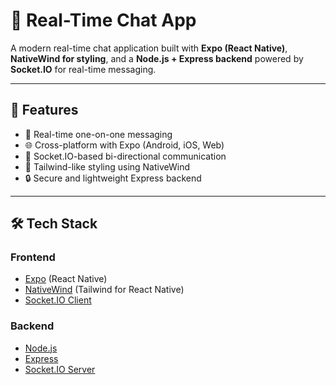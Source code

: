 # 💬 Real-Time Chat App

A modern real-time chat application built with **Expo (React Native)**, **NativeWind for styling**, and a **Node.js + Express backend** powered by **Socket.IO** for real-time messaging.

---

## 🚀 Features

- 📱 Real-time one-on-one messaging
- 🌐 Cross-platform with Expo (Android, iOS, Web)
- 💬 Socket.IO-based bi-directional communication
- 🎨 Tailwind-like styling using NativeWind
- 🔒 Secure and lightweight Express backend

---

## 🛠️ Tech Stack

### Frontend
- [Expo](https://expo.dev/) (React Native)
- [NativeWind](https://www.nativewind.dev/) (Tailwind for React Native)
- [Socket.IO Client](https://socket.io/docs/v4/client-api/)

### Backend
- [Node.js](https://nodejs.org/)
- [Express](https://expressjs.com/)
- [Socket.IO Server](https://socket.io/)


